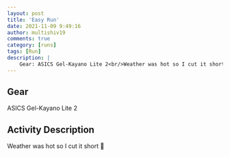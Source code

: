 ```yaml
---
layout: post
title: 'Easy Run'
date: 2021-11-09 9:49:16
author: multishiv19
comments: true
category: [runs]
tags: [Run]
description: |
    Gear: ASICS Gel-Kayano Lite 2<br/>Weather was hot so I cut it short 🥵
---
```


## Gear
ASICS Gel-Kayano Lite 2

## Activity Description
Weather was hot so I cut it short 🥵


<div width='100%' class='strava-embed-placeholder' data-embed-type='activity' data-embed-id='6230896698'></div>
<script src='https://strava-embeds.com/embed.js'></script>
